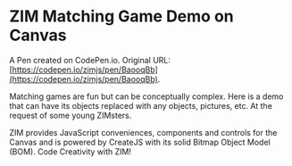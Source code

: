 # ZIM Matching Game Demo on Canvas

A Pen created on CodePen.io. Original URL: [https://codepen.io/zimjs/pen/BaooqBb](https://codepen.io/zimjs/pen/BaooqBb).

Matching games are fun but can be conceptually complex.  Here is a demo that can have its objects replaced with any objects, pictures, etc.  At the request of some young ZIMsters.

ZIM provides JavaScript conveniences, components and controls for the Canvas and is powered by CreateJS with its solid Bitmap Object Model (BOM). Code Creativity with ZIM!

